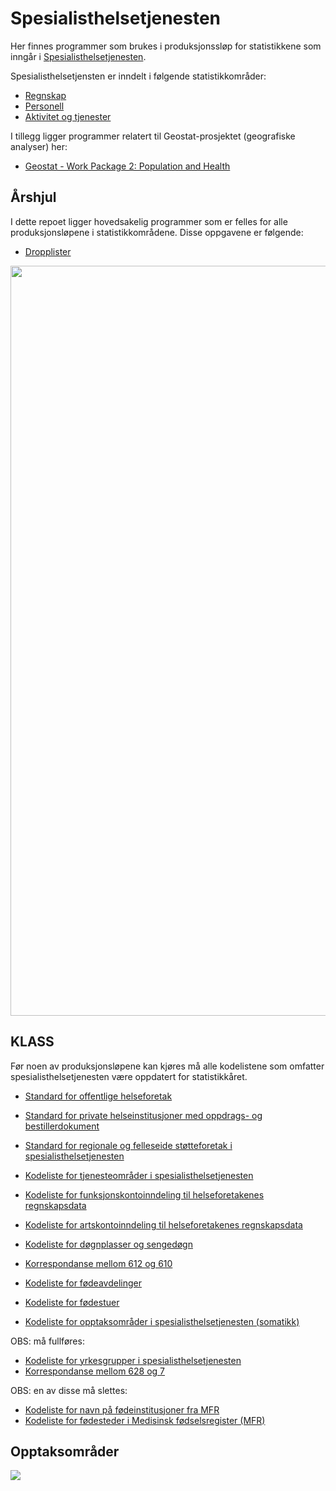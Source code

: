 # Spesialisthelsetjenesten

Her finnes programmer som brukes i produksjonssløp for statistikkene som inngår i [Spesialisthelsetjenesten](https://www.ssb.no/helse/helsetjenester/statistikk/spesialisthelsetjenesten). 

Spesialisthelsetjensten er inndelt i følgende statistikkområder:
+ [Regnskap](https://github.com/statisticsnorway/spesh-regnskap)
+ [Personell](https://github.com/statisticsnorway/spesh-personell)
+ [Aktivitet og tjenester](https://github.com/statisticsnorway/spesh-aktivitet)

I tillegg ligger programmer relatert til Geostat-prosjektet (geografiske analyser) her:
+ [Geostat - Work Package 2: Population and Health](https://github.com/statisticsnorway/geostat-wp2)

## Årshjul

I dette repoet ligger hovedsakelig programmer som er felles for alle produksjonsløpene i statistikkområdene. Disse oppgavene er følgende:
+ [Dropplister](https://github.com/statisticsnorway/speshelse/blob/master/experimental/Droplister%20forenkling.ipynb)


<img src="./images/Årshjul.PNG" width="1200">

## KLASS

Før noen av produksjonsløpene kan kjøres må alle kodelistene som omfatter spesialisthelsetjenesten være oppdatert for statistikkåret. 

+ [Standard for offentlige helseforetak](https://www.ssb.no/klass/klassifikasjoner/603)
+ [Standard for private helseinstitusjoner med oppdrags- og bestillerdokument](https://www.ssb.no/klass/klassifikasjoner/604)
+ [Standard for regionale og felleseide støtteforetak i spesialisthelsetjenesten](https://www.ssb.no/klass/klassifikasjoner/605)
+ [Kodeliste for tjenesteområder i spesialisthelsetjenesten](https://www.ssb.no/klass/klassifikasjoner/610/versjon/1768/koder)
+ [Kodeliste for funksjonskontoinndeling til helseforetakenes regnskapsdata](https://www.ssb.no/klass/klassifikasjoner/602/versjon/1757/koder)
+ [Kodeliste for artskontoinndeling til helseforetakenes regnskapsdata](https://www.ssb.no/klass/klassifikasjoner/606)
+ [Kodeliste for døgnplasser og sengedøgn](https://www.ssb.no/klass/klassifikasjoner/612/koder)
+ [Korrespondanse mellom 612 og 610](https://www.ssb.no/klass/klassifikasjoner/612/korrespondanser/893)
+ [Kodeliste for fødeavdelinger](https://www.ssb.no/klass/klassifikasjoner/608)
+ [Kodeliste for fødestuer](https://www.ssb.no/klass/klassifikasjoner/609)

+ [Kodeliste for opptaksområder i spesialisthelsetjenesten (somatikk)](https://www.ssb.no/klass/klassifikasjoner/629)

OBS: må fullføres:
+ [Kodeliste for yrkesgrupper i spesialisthelsetjenesten](https://www.ssb.no/klass/klassifikasjoner/628/koder)
+ [Korrespondanse mellom 628 og 7](https://www.ssb.no/klass/klassifikasjoner/628/korrespondanser/1007)

OBS: en av disse må slettes:
+ [Kodeliste for navn på fødeinstitusjoner fra MFR](https://www.ssb.no/klass/klassifikasjoner/613)
+ [Kodeliste for fødesteder i Medisinsk fødselsregister (MFR)](https://www.ssb.no/klass/klassifikasjoner/627)

## Opptaksområder

<img src="./images/opptaksområder_HF_test.html">